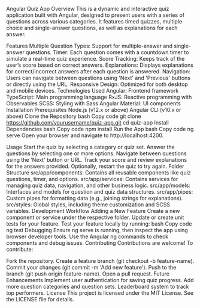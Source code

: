 Angular Quiz App
Overview
This is a dynamic and interactive quiz application built with Angular, designed to present users with a series of questions across various categories. It features timed quizzes, multiple choice and single-answer questions, as well as explanations for each answer.

Features
Multiple Question Types: Support for multiple-answer and single-answer questions.
Timer: Each question comes with a countdown timer to simulate a real-time quiz experience.
Score Tracking: Keeps track of the user’s score based on correct answers.
Explanations: Displays explanations for correct/incorrect answers after each question is answered.
Navigation: Users can navigate between questions using 'Next' and 'Previous' buttons or directly using the URL.
Responsive Design: Optimized for both desktop and mobile devices.
Technologies Used
Angular: Frontend framework
TypeScript: Main programming language
RxJS: Reactive programming with Observables
SCSS: Styling with Sass
Angular Material: UI components
Installation
Prerequisites
Node.js (v12.x or above)
Angular CLI (v10.x or above)
Clone the Repository
bash
Copy code
git clone https://github.com/yourusername/quiz-app.git
cd quiz-app
Install Dependencies
bash
Copy code
npm install
Run the App
bash
Copy code
ng serve
Open your browser and navigate to http://localhost:4200.

Usage
Start the quiz by selecting a category or quiz set.
Answer the questions by selecting one or more options.
Navigate between questions using the 'Next' button or URL.
Track your score and review explanations for the answers provided.
Optionally, restart the quiz to try again.
Folder Structure
src/app/components: Contains all reusable components like quiz questions, timer, and options.
src/app/services: Contains services for managing quiz data, navigation, and other business logic.
src/app/models: Interfaces and models for question and quiz data structures.
src/app/pipes: Custom pipes for formatting data (e.g., joining strings for explanations).
src/styles: Global styles, including theme customization and SCSS variables.
Development Workflow
Adding a New Feature
Create a new component or service under the respective folder.
Update or create unit tests for your feature.
Test your feature locally by running:
bash
Copy code
ng test
Debugging
Ensure ng serve is running, then inspect the app using browser developer tools.
Use the Angular ng commands to check components and debug issues.
Contributing
Contributions are welcome! To contribute:

Fork the repository.
Create a feature branch (git checkout -b feature-name).
Commit your changes (git commit -m 'Add new feature').
Push to the branch (git push origin feature-name).
Open a pull request.
Future Enhancements
Implement user authentication for saving quiz progress.
Add more question categories and question sets.
Leaderboard system to track top performers.
License
This project is licensed under the MIT License. See the LICENSE file for details.
